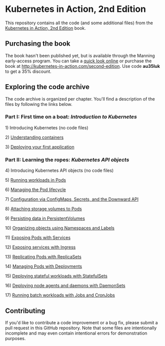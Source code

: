 # Kubernetes in Action, 2nd Edition

This repository contains all the code (and some additional files) from the [Kubernetes in Action, 2nd Edition](http://kubernetes-in-action.com/second-edition) book.

## Purchasing the book

The book hasn't been published yet, but is available through the Manning early-access program.
You can take a [quick look online](https://livebook.manning.com/book/kubernetes-in-action-second-edition/chapter-1/?a_aid=kubiaML) or purchase the book at http://kubernetes-in-action.com/second-edition. Use code **au35luk** to get a 35% discount.


## Exploring the code archive

The code archive is organized per chapter. You'll find a description of the files by following the links below.  

### Part I: First time on a boat: _Introduction to Kubernetes_

1\) Introducing Kubernetes (no code files)

2\) [Understanding containers](Chapter02/)

3\) [Deploying your first application](Chapter03/)

### Part II: Learning the ropes: _Kubernetes API objects_

4\) Introducing Kubernetes API objects (no code files)

5\) [Running workloads in Pods](Chapter05/)

6\) [Managing the Pod lifecycle](Chapter06/)

7\) [Configuration via ConfigMaps, Secrets, and the Downward API](Chapter07/)

8\) [Attaching storage volumes to Pods](Chapter08/)

9\) [Persisting data in PersistentVolumes](Chapter09/)

10\) [Organizing objects using Namespaces and Labels](Chapter10/)

11\) [Exposing Pods with Services](Chapter11/)

12\) [Exposing services with Ingress](Chapter12/)

13\) [Replicating Pods with ReplicaSets](Chapter13/)

14\) [Managing Pods with Deployments](Chapter14/)

15\) [Deploying stateful workloads with StatefulSets](Chapter15/)

16\) [Deploying node agents and daemons with DaemonSets](Chapter16/)

17\) [Running batch workloads with Jobs and CronJobs](Chapter17/)

## Contributing

If you'd like to contribute a code improvement or a bug fix, please submit a pull request in this GitHub repository. Note that some files are intentionally incomplete and may even contain intentional errors for demonstration purposes.   
